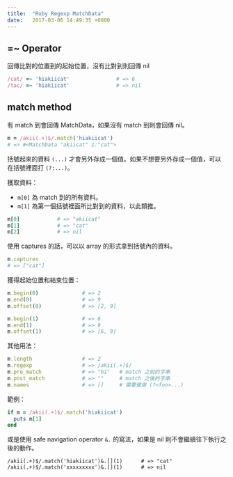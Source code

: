 ```yaml
---
title:  "Ruby Regexp MatchData"
date:   2017-03-06 14:49:35 +0800
---
```


## =~ Operator

回傳比對的位置到的起始位置，沒有比對到則回傳 nil

```ruby
/cat/ =~ 'hiakiicat'               # => 6
/tac/ =~ 'hiakiicat'               # => nil
```

## match method

有 match 到會回傳 MatchData，如果沒有 match 到則會回傳 nil。

```ruby
m = /akii(.+)$/.match('hiakiicat')
# => #<MatchData "akiicat" 1:"cat">
```

括號起來的資料 `(...)` 才會另外存成一個值。如果不想要另外存成一個值，可以在括號裡面打 `(?:...)`。

獲取資料：

- `m[0]` 為 match 到的所有資料。
- `m[1]` 為第一個括號裡面所比對到的資料，以此類推。

```ruby
m[0]            # => "akiicat"
m[1]            # => "cat"
m[2]            # => nil
```

<!--excerpt-->

使用 captures 的話，可以以 array 的形式拿到括號內的資料。

```ruby
m.captures
# => ["cat"]
```

獲得起始位置和結束位置：

```ruby
m.begin(0)              # => 2
m.end(0)                # => 9
m.offset(0)             # => [2, 9]

m.begin(1)              # => 6
m.end(1)                # => 9
m.offset(1)             # => [6, 9]
```

其他用法：

```ruby
m.length                # => 2
m.regexp                # => /akii(.+)$/
m.pre_match             # => "hi"   # match 之前的字串
m.post_match            # => ""     # match 之後的字串
m.names                 # => []     # 需要使用 (?<foo>...)
```

範例：

```ruby
if m = /akii(.+)$/.match('hiakiicat')
  puts m[1]
end
```

或是使用 safe navigation operator `&.` 的寫法，如果是 nil 則不會繼續往下執行之後的動作。

```
/akii(.+)$/.match('hiakiicat')&.[](1)      # => "cat"
/akii(.+)$/.match('xxxxxxxxx')&.[](1)      # => nil
```
